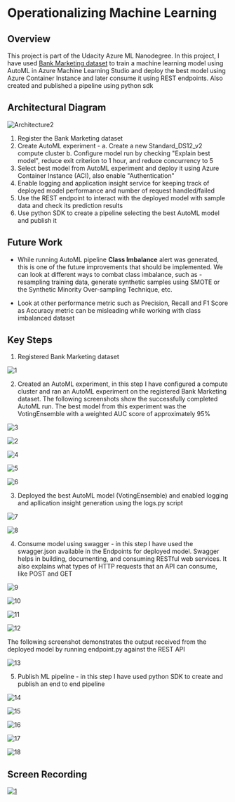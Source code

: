# Operationalizing Machine Learning

## Overview
This project is part of the Udacity Azure ML Nanodegree.
In this project, I have used [Bank Marketing dataset](https://automlsamplenotebookdata.blob.core.windows.net/automl-sample-notebook-data/bankmarketing_train.csv) to train a machine learning model using AutoML in Azure Machine Learning Studio and deploy the best model using Azure Container Instance and later consume it using REST endpoints. Also created and published a pipeline using python sdk

## Architectural Diagram

![Architecture2](https://user-images.githubusercontent.com/6285945/104144863-fe5ea400-53ea-11eb-9844-a2becbb5d837.JPG)


1. Register the Bank Marketing dataset
2. Create AutoML experiment -
   a. Create a new Standard_DS12_v2 compute cluster
   b. Configure model run by checking "Explain best model", reduce exit criterion to 1 hour, and reduce concurrency to 5
3. Select best model from AutoML experiment and deploy it using Azure Container Instance (ACI), also enable "Authentication"
4. Enable logging and application insight service for keeping track of deployed model performance and number of request handled/failed
5. Use the REST endpoint to interact with the deployed model with sample data and check its prediction results
6. Use python SDK to create a pipeline selecting the best AutoML model and publish it

## Future Work

* While running AutoML pipeline **Class Imbalance** alert was generated, this is one of the future improvements that should be implemented. We can look at different ways to combat class imbalance, such as - resampling training data, generate synthetic samples using SMOTE or the Synthetic Minority Over-sampling Technique, etc.

* Look at other performance metric such as Precision, Recall and F1 Score as Accuracy metric can be misleading while working with class imbalanced dataset 

## Key Steps 

1. Registered Bank Marketing dataset

![1](https://user-images.githubusercontent.com/6285945/104740240-b84c6c00-576d-11eb-92f6-bc3cde26942f.png)

2. Created an AutoML experiment, in this step I have configured a compute cluster and ran an AutoML experiment on the registered Bank Marketing dataset. The following screenshots show the successfully completed AutoML run. The best model from this experiment was the VotingEnsemble with a weighted AUC score of approximately 95%

![3](https://user-images.githubusercontent.com/6285945/104740253-be424d00-576d-11eb-8543-8cc51dbee112.png)

![2](https://user-images.githubusercontent.com/6285945/104740250-bbdff300-576d-11eb-87de-1ab4609896a4.png)

![4](https://user-images.githubusercontent.com/6285945/104740261-c0a4a700-576d-11eb-8af0-e7ae1581a27a.png)

![5](https://user-images.githubusercontent.com/6285945/104740274-c39f9780-576d-11eb-9294-b69dfe50420a.png)

![6](https://user-images.githubusercontent.com/6285945/104740281-c69a8800-576d-11eb-8a27-0d2f84348ca3.png)


3. Deployed the best AutoML model (VotingEnsemble) and enabled logging and apllication insight generation using the logs.py script

![7](https://user-images.githubusercontent.com/6285945/104740287-c9957880-576d-11eb-993f-4e4cee01f5d5.png)

![8](https://user-images.githubusercontent.com/6285945/104740293-cd28ff80-576d-11eb-8863-7e041db3edb3.png)


4. Consume model using swagger - in this step I have used the swagger.json available in the Endpoints for deployed model. Swagger helps in building, documenting, and consuming RESTful web services. It also explains what types of HTTP requests that an API can consume, like POST and GET

![9](https://user-images.githubusercontent.com/6285945/104132706-127fb280-53a5-11eb-9ca8-d42e06a7aa3e.png)

![10](https://user-images.githubusercontent.com/6285945/104132709-157aa300-53a5-11eb-8a1e-adf4f2286cf0.png)

![11](https://user-images.githubusercontent.com/6285945/104132712-18759380-53a5-11eb-8770-0565e6677245.png)

![12](https://user-images.githubusercontent.com/6285945/104132716-1ad7ed80-53a5-11eb-8abd-a172ffc5d3ff.png)

The following screenshot demonstrates the output received from the deployed model by running endpoint.py against the REST API

![13](https://user-images.githubusercontent.com/6285945/104740401-eb8efb00-576d-11eb-8d6d-93f9cd4b76c7.png)

5. Publish ML pipeline - in this step I have used python SDK to create and publish an end to end pipeline

![14](https://user-images.githubusercontent.com/6285945/104740411-ef228200-576d-11eb-8882-4d34001380b6.png)

![15](https://user-images.githubusercontent.com/6285945/104740414-f184dc00-576d-11eb-8548-2fdca8a4167e.png)

![16](https://user-images.githubusercontent.com/6285945/104740424-f3e73600-576d-11eb-865b-726c71df043c.png)

![17](https://user-images.githubusercontent.com/6285945/104740433-f6499000-576d-11eb-9461-9a39d182929c.png)

![18](https://user-images.githubusercontent.com/6285945/104740445-f8abea00-576d-11eb-8f74-b3da067b3aa9.png)




## Screen Recording
[![1](https://user-images.githubusercontent.com/6285945/104132692-ff6ce280-53a4-11eb-9ce4-94f9d7b0aef9.png)](https://youtu.be/GuhpixjSE54)

